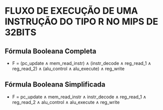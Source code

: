 
#  FLUXO DE EXECUÇÃO DE UMA INSTRUÇÃO DO TIPO R NO MIPS DE 32BITS




## Fórmula Booleana Completa

- F = (pc_update ∧ mem_read_instr) ∧ (instr_decode ∧ reg_read_1 ∧ reg_read_2) ∧ (alu_control ∧ alu_execute) ∧ reg_write

## Fórmula Booleana Simplificada

- F = pc_update ∧ mem_read_instr ∧ instr_decode ∧ reg_read_1 ∧ reg_read_2 ∧ alu_control ∧ alu_execute ∧ reg_write

